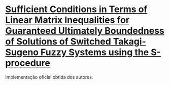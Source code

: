 # [Sufficient Conditions in Terms of Linear Matrix Inequalities for Guaranteed Ultimately Boundedness of Solutions of Switched Takagi-Sugeno Fuzzy Systems using the S-procedure](https://doi.org/10.1016/j.ins.2021.04.103)

Implementação oficial obtida dos autores.
